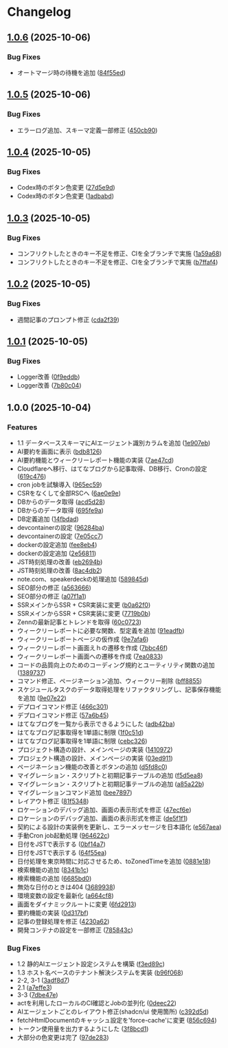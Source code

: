 # Changelog

## [1.0.6](https://github.com/Suntory-Y-Water/cc-vault/compare/v1.0.5...v1.0.6) (2025-10-06)


### Bug Fixes

* オートマージ時の待機を追加 ([84f55ed](https://github.com/Suntory-Y-Water/cc-vault/commit/84f55ed3ec462ac10ef1fa8ec4d806977d129654))

## [1.0.5](https://github.com/Suntory-Y-Water/cc-vault/compare/v1.0.4...v1.0.5) (2025-10-06)


### Bug Fixes

* エラーログ追加、スキーマ定義一部修正 ([450cb90](https://github.com/Suntory-Y-Water/cc-vault/commit/450cb905ea264bb5d1927e38006fe89c6035c2fe))

## [1.0.4](https://github.com/Suntory-Y-Water/cc-vault/compare/v1.0.3...v1.0.4) (2025-10-05)


### Bug Fixes

* Codex時のボタン色変更 ([27d5e9d](https://github.com/Suntory-Y-Water/cc-vault/commit/27d5e9db5efd893536ca523d73a04fb4d389ffee))
* Codex時のボタン色変更 ([1adbabd](https://github.com/Suntory-Y-Water/cc-vault/commit/1adbabda4a2668dbc1ae973f5209e075d45440ad))

## [1.0.3](https://github.com/Suntory-Y-Water/cc-vault/compare/v1.0.2...v1.0.3) (2025-10-05)


### Bug Fixes

* コンフリクトしたときのキー不足を修正、CIを全ブランチで実施 ([1a59a68](https://github.com/Suntory-Y-Water/cc-vault/commit/1a59a689d13dc745ca29f3e9d46839c2189f3211))
* コンフリクトしたときのキー不足を修正、CIを全ブランチで実施 ([b7ffaf4](https://github.com/Suntory-Y-Water/cc-vault/commit/b7ffaf4480b9680376329ecad21d29bb8090252b))

## [1.0.2](https://github.com/Suntory-Y-Water/cc-vault/compare/v1.0.1...v1.0.2) (2025-10-05)


### Bug Fixes

* 週間記事のプロンプト修正 ([cda2f39](https://github.com/Suntory-Y-Water/cc-vault/commit/cda2f39488163b189601ce5fbf876dc1a22f3ede))

## [1.0.1](https://github.com/Suntory-Y-Water/cc-vault/compare/v1.0.0...v1.0.1) (2025-10-05)


### Bug Fixes

* Logger改善 ([0f9eddb](https://github.com/Suntory-Y-Water/cc-vault/commit/0f9eddb8f8021081ccf0cdd7e68ba1549ba348f3))
* Logger改善 ([7b80c04](https://github.com/Suntory-Y-Water/cc-vault/commit/7b80c04a7adc7774a26d6dd7276b574e0ba21fb7))

## 1.0.0 (2025-10-04)


### Features

* 1.1 データベーススキーマにAIエージェント識別カラムを追加 ([1e907eb](https://github.com/Suntory-Y-Water/cc-vault/commit/1e907eb2b51d004130610bcd96c1a495be5297c7))
* AI要約を画面に表示 ([bdb8126](https://github.com/Suntory-Y-Water/cc-vault/commit/bdb812644a6efff456ea6e123f12a077c328a429))
* AI要約機能とウィークリーレポート機能の実装 ([7ae47cd](https://github.com/Suntory-Y-Water/cc-vault/commit/7ae47cd0fba78cd6aeec2a61d7fd7536b8a1b942))
* Cloudflareへ移行、はてなブログから記事取得、DB移行、Cronの設定 ([619c476](https://github.com/Suntory-Y-Water/cc-vault/commit/619c476e8ddd3b31eac71eeea18e85d166ce40f0))
* cron jobを試験導入 ([965ec59](https://github.com/Suntory-Y-Water/cc-vault/commit/965ec59e09b067bf4e11f3373d8a774dc998b407))
* CSRをなくして全部RSCへ ([6ae0e9e](https://github.com/Suntory-Y-Water/cc-vault/commit/6ae0e9ed06aafe6dc708964bf1409d7b32d10d34))
* DBからのデータ取得 ([acd5d28](https://github.com/Suntory-Y-Water/cc-vault/commit/acd5d287d22aefc052795425ba9bc64f7157c472))
* DBからのデータ取得 ([695fe9a](https://github.com/Suntory-Y-Water/cc-vault/commit/695fe9a02c9c382f821ef785f34a52e52ab71fd1))
* DB定義追加 ([14fbdad](https://github.com/Suntory-Y-Water/cc-vault/commit/14fbdadaa4c28504b516ae0b03ba0e2204e06b6f))
* devcontainerの設定 ([96284ba](https://github.com/Suntory-Y-Water/cc-vault/commit/96284bae1dad6e1952cc5b3ea53e26184ec9957a))
* devcontainerの設定 ([7e05cc7](https://github.com/Suntory-Y-Water/cc-vault/commit/7e05cc70884f07f1a7fc5b3f4eb391ab78aaa128))
* dockerの設定追加 ([fee8eb4](https://github.com/Suntory-Y-Water/cc-vault/commit/fee8eb4f95796f497707b0204b6b5f4058715810))
* dockerの設定追加 ([2e56811](https://github.com/Suntory-Y-Water/cc-vault/commit/2e56811e335825f01b369aa041b1f20153e9dd81))
* JST時刻処理の改善 ([eb2694b](https://github.com/Suntory-Y-Water/cc-vault/commit/eb2694b405c1dfea15adbe3ae5f88c071024a660))
* JST時刻処理の改善 ([8ac4db2](https://github.com/Suntory-Y-Water/cc-vault/commit/8ac4db272f35e413652a8e33f49f13319d654ff8))
* note.com、speakerdeckの処理追加 ([589845d](https://github.com/Suntory-Y-Water/cc-vault/commit/589845d2753013458960dd3a499cf43dc38b3622))
* SEO部分の修正 ([a563666](https://github.com/Suntory-Y-Water/cc-vault/commit/a56366658f3f4fea4677a12745aa3db8149c42be))
* SEO部分の修正 ([a07f1a1](https://github.com/Suntory-Y-Water/cc-vault/commit/a07f1a1bbd8939577289e3709a9ca2c07a9672cc))
* SSRメインからSSR + CSR実装に変更 ([b0a62f0](https://github.com/Suntory-Y-Water/cc-vault/commit/b0a62f05024d618a052347c295f61625c4b4ae02))
* SSRメインからSSR + CSR実装に変更 ([7719b0b](https://github.com/Suntory-Y-Water/cc-vault/commit/7719b0b0ccb458274348f4aa877d3925cce92276))
* Zennの最新記事とトレンドを取得 ([60c0723](https://github.com/Suntory-Y-Water/cc-vault/commit/60c0723839c5cd69ea4f983c65625974ba135a7d))
* ウィークリーレポートに必要な関数、型定義を追加 ([91eadfb](https://github.com/Suntory-Y-Water/cc-vault/commit/91eadfb5c3cf8f48280f75054fcc9cddfd61c1dc))
* ウィークリーレポートページの仮作成 ([9e7afa6](https://github.com/Suntory-Y-Water/cc-vault/commit/9e7afa6ef6d72d044372375586fc22310323db39))
* ウィークリーレポート画面えｈの遷移を作成 ([7bbc46f](https://github.com/Suntory-Y-Water/cc-vault/commit/7bbc46fdb9c13ea575afadb0165b0ca8f0f21207))
* ウィークリーレポート画面への遷移を作成 ([7ea0833](https://github.com/Suntory-Y-Water/cc-vault/commit/7ea0833cc5fc14260e8ffde78001810b77955b32))
* コードの品質向上のためのコーディング規約とユーティリティ関数の追加 ([1389737](https://github.com/Suntory-Y-Water/cc-vault/commit/1389737e330f23c6a0fb274a4969c5615fdf58d1))
* コマンド修正、ページネーション追加、ウィークリー削除 ([bff8855](https://github.com/Suntory-Y-Water/cc-vault/commit/bff8855a7c0de974847468ba20a755e361c1e92f))
* スケジュールタスクのデータ取得処理をリファクタリングし、記事保存機能を追加 ([9e07e22](https://github.com/Suntory-Y-Water/cc-vault/commit/9e07e2249746a1e67e57de515989a572569d9d89))
* デプロイコマンド修正 ([466c301](https://github.com/Suntory-Y-Water/cc-vault/commit/466c301e613e09800f156c0153d726f97b9bfa76))
* デプロイコマンド修正 ([57a6b45](https://github.com/Suntory-Y-Water/cc-vault/commit/57a6b45b73b3a9f49157eefca046a07aa44b7cfa))
* はてなブログを一覧から表示できるようにした ([adb42ba](https://github.com/Suntory-Y-Water/cc-vault/commit/adb42baabe1c7db812f15215d19aaa5b0fb046a5))
* はてなブログ記事取得を1単語に制限 ([1f0c51d](https://github.com/Suntory-Y-Water/cc-vault/commit/1f0c51d4ce4a355e5dd906327dcc387d5638ee26))
* はてなブログ記事取得を1単語に制限 ([cebc326](https://github.com/Suntory-Y-Water/cc-vault/commit/cebc326777cd3c8455a1dbeb4c59fca45072f225))
* プロジェクト構造の設計、メインページの実装 ([1410972](https://github.com/Suntory-Y-Water/cc-vault/commit/14109723890fe79e6224b4f5b2b05f2e6aaa9b38))
* プロジェクト構造の設計、メインページの実装 ([03ed911](https://github.com/Suntory-Y-Water/cc-vault/commit/03ed91189e91cb3c72e9d003f180e65b11e2399b))
* ページネーション機能の改善とボタンの追加 ([d5fd8c0](https://github.com/Suntory-Y-Water/cc-vault/commit/d5fd8c0d1e0897bb827f3b029072e1c9e0ca06ef))
* マイグレーション・スクリプトと初期記事テーブルの追加 ([f5d5ea8](https://github.com/Suntory-Y-Water/cc-vault/commit/f5d5ea87687e0ae980a8aa68e355c4808c66fe29))
* マイグレーション・スクリプトと初期記事テーブルの追加 ([a85a22b](https://github.com/Suntory-Y-Water/cc-vault/commit/a85a22b9774608d4943d4a5c5083d71dcecb5148))
* マイグレーションコマンド追加 ([bee7897](https://github.com/Suntory-Y-Water/cc-vault/commit/bee789768aa357151c6cfdc9b877838f2ab026fe))
* レイアウト修正 ([81f5348](https://github.com/Suntory-Y-Water/cc-vault/commit/81f534867579dec2b497873a8d67ccaf5a0bc575))
* ロケーションのデバッグ追加、画面の表示形式を修正 ([47ecf6e](https://github.com/Suntory-Y-Water/cc-vault/commit/47ecf6edf55281db0dfe4b916df2467c923c8b3d))
* ロケーションのデバッグ追加、画面の表示形式を修正 ([de5f1f1](https://github.com/Suntory-Y-Water/cc-vault/commit/de5f1f1e7d6531781e9d18178edebf1ca5c5a2d6))
* 契約による設計の実装例を更新し、エラーメッセージを日本語化 ([e567aea](https://github.com/Suntory-Y-Water/cc-vault/commit/e567aeae8875ebdb2d7eab1b6769b42e0152950a))
* 手動Cron job起動処理 ([964622c](https://github.com/Suntory-Y-Water/cc-vault/commit/964622cfff36e7d9206ae6582e775e64454fd88c))
* 日付をJSTで表示する ([0bf14a7](https://github.com/Suntory-Y-Water/cc-vault/commit/0bf14a718da6e2bfe9c0439a26384d1af96de36f))
* 日付をJSTで表示する ([64f55ea](https://github.com/Suntory-Y-Water/cc-vault/commit/64f55ea5f3f723e24bdf134e57604ba2ae5e1c90))
* 日付処理を東京時間に対応させるため、toZonedTimeを追加 ([0881e18](https://github.com/Suntory-Y-Water/cc-vault/commit/0881e18820dfd6b8578e3177f373e75b8a7bc27d))
* 検索機能の追加 ([8341b1c](https://github.com/Suntory-Y-Water/cc-vault/commit/8341b1cf5b3c0312cf713ce8db174601fa1c61f8))
* 検索機能の追加 ([6685bd0](https://github.com/Suntory-Y-Water/cc-vault/commit/6685bd078fa53db776bd0bc8134ea1327ff9c534))
* 無効な日付のときは404 ([3689938](https://github.com/Suntory-Y-Water/cc-vault/commit/3689938cc35978ffa4d6aaaff338667c94ed717b))
* 環境変数の設定を最新化 ([a664cf8](https://github.com/Suntory-Y-Water/cc-vault/commit/a664cf8a401d54ad223a1b42251d782f023a32b5))
* 画面をダイナミックルートに変更 ([6fd2913](https://github.com/Suntory-Y-Water/cc-vault/commit/6fd291305351e828de2b1fd907e4d534eec06c30))
* 要約機能の実装 ([0d317bf](https://github.com/Suntory-Y-Water/cc-vault/commit/0d317bf81005a0bde0358deee79d4d5476e91469))
* 記事の登録処理を修正 ([4230a62](https://github.com/Suntory-Y-Water/cc-vault/commit/4230a626617a2aa2f204bb109f2e87d8e7a2b00a))
* 開発コンテナの設定を一部修正 ([785843c](https://github.com/Suntory-Y-Water/cc-vault/commit/785843c4dbbfeede79b81d41e8c05173409afad5))


### Bug Fixes

* 1.2 静的AIエージェント設定システムを構築 ([f3ed89c](https://github.com/Suntory-Y-Water/cc-vault/commit/f3ed89caa2cc9afe56a8b913a1ccbfc1e026af60))
* 1.3 ホスト名ベースのテナント解決システムを実装 ([b96f068](https://github.com/Suntory-Y-Water/cc-vault/commit/b96f068884da7f81bc0ef5c5146af190e840cd63))
* 2-2, 3-1 ([3adf8d7](https://github.com/Suntory-Y-Water/cc-vault/commit/3adf8d79610dda693969d41579f75c8cd34907d2))
* 2.1 ([a7effe3](https://github.com/Suntory-Y-Water/cc-vault/commit/a7effe3587bdb7d8ba815de0ab173f1723ac5b33))
* 3-3 ([7dbe47e](https://github.com/Suntory-Y-Water/cc-vault/commit/7dbe47eeb3a7b2a9e1ce4644a7b1a25c8726d8a0))
* actを利用したローカルのCI確認とJobの並列化 ([0deec22](https://github.com/Suntory-Y-Water/cc-vault/commit/0deec220ad157788c5d87df65346db1ab1211fc6))
* AIエージェントごとのレイアウト修正(shadcn/ui 使用箇所) ([c392d5d](https://github.com/Suntory-Y-Water/cc-vault/commit/c392d5d2623e912601e65e0de5c66f248e841451))
* fetchHtmlDocumentのキャッシュ設定を'force-cache'に変更 ([856c694](https://github.com/Suntory-Y-Water/cc-vault/commit/856c694110322fe2d01204fd7c2d68b210da7657))
* トークン使用量を出力するようにした ([3f8bcd1](https://github.com/Suntory-Y-Water/cc-vault/commit/3f8bcd1a4728ad48e4675766990ce4c8df97a64d))
* 大部分の色変更は完了 ([97de283](https://github.com/Suntory-Y-Water/cc-vault/commit/97de2835af05a8881890c67827d347258019e81c))
